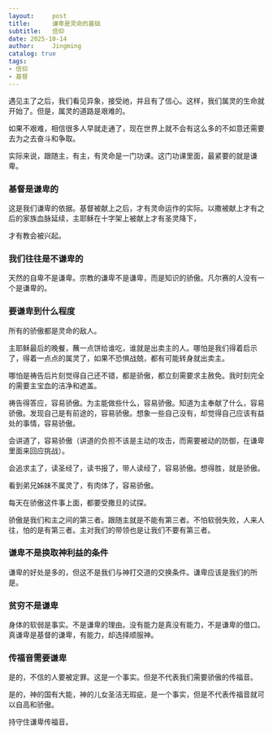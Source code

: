```yaml
---
layout:     post
title:      谦卑是灵命的基础
subtitle:   信仰
date: 2025-10-14
author:     Jingming
catalog: true
tags: 
- 信仰
- 基督
---
```


遇见主了之后，我们看见异象，接受祂，并且有了信心。这样，我们属灵的生命就开始了。但是，属灵的道路是艰难的。

如果不艰难，相信很多人早就走通了，现在世界上就不会有这么多的不如意还需要去为之去奋斗和争取。

实际来说，跟随主，有主，有灵命是一门功课。这门功课里面，最紧要的就是谦卑。

### 基督是谦卑的

这是我们谦卑的依据。基督被献上之后，才有灵命运作的实际。以撒被献上才有之后的家族血脉延续，主耶稣在十字架上被献上才有圣灵降下，

才有教会被兴起。

### 我们往往是不谦卑的

天然的自卑不是谦卑。宗教的谦卑不是谦卑，而是知识的骄傲。凡尔赛的人没有一个是谦卑的。

### 要谦卑到什么程度

所有的骄傲都是灵命的敌人。

主耶稣最后的晚餐，蘸一点饼给谁吃，谁就是出卖主的人。哪怕是我们得着启示了，得着一点点的属灵了，如果不恐惧战兢，都有可能转身就出卖主。

哪怕是祷告后片刻觉得自己还不错，都是骄傲，都立刻需要求主赦免。我时刻完全的需要主宝血的洁净和遮盖。

祷告得答应，容易骄傲。为主能做些什么，容易骄傲。知道为主奉献了什么，容易骄傲。发现自己是有前途的，容易骄傲。想象一些自己没有，却觉得自己应该有益处的事情，容易骄傲。

会讲道了，容易骄傲（讲道的负担不该是主动的攻击，而需要被动的防御，在谦卑里面来回应挑战）。

会追求主了，读圣经了，读书报了，带人读经了，容易骄傲。想得胜，就是骄傲。

看到弟兄姊妹不属灵了，有肉体了，容易骄傲。

每天在骄傲这件事上面，都要受撒旦的试探。

骄傲是我们和主之间的第三者。跟随主就是不能有第三者。不怕软弱失败，人来人往，怕的是有第三者。主对我们的带领也是让我们不要有第三者。

### 谦卑不是换取神利益的条件

谦卑的好处是多的，但这不是我们与神打交道的交换条件。谦卑应该是我们的所是。

### 贫穷不是谦卑

身体的软弱是事实。不是谦卑的理由。没有能力是真没有能力，不是谦卑的借口。真谦卑是基督的谦卑，有能力，却选择顺服神。

### 传福音需要谦卑

是的，不信的人要被定罪。这是一个事实。但是不代表我们需要骄傲的传福音。

是的，神的国有大能，神的儿女圣洁无瑕疵，是一个事实，但是不代表传福音就可以自高和骄傲。

持守住谦卑传福音。
